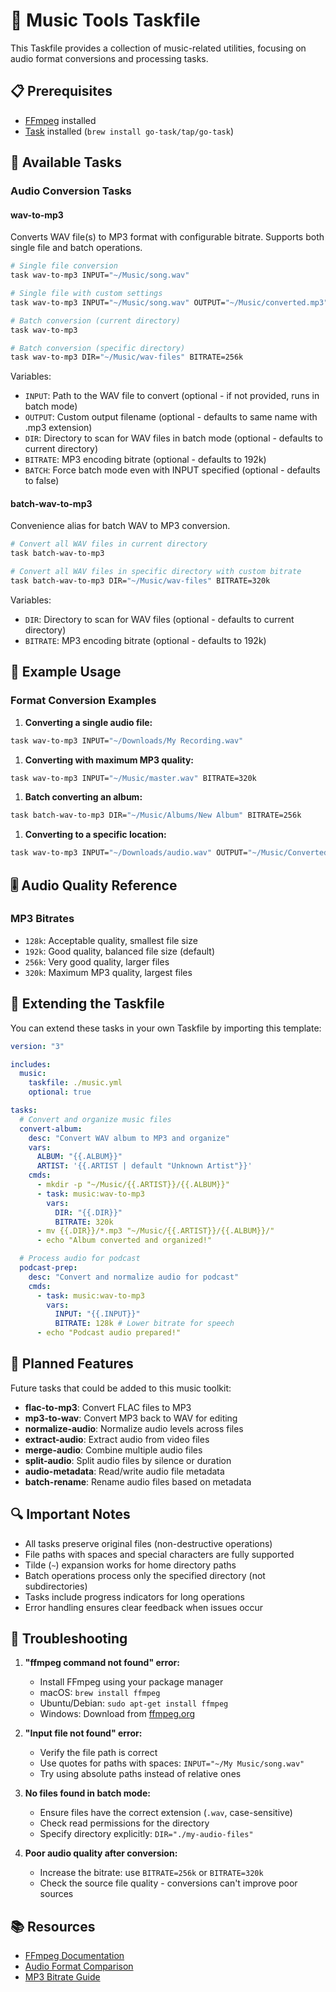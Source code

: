 # 🎵 Music Tools Taskfile

This Taskfile provides a collection of music-related utilities, focusing on
audio format conversions and processing tasks.

## 📋 Prerequisites

- [FFmpeg](https://ffmpeg.org) installed
- [Task](https://taskfile.dev) installed (`brew install go-task/tap/go-task`)

## 🎯 Available Tasks

### Audio Conversion Tasks

#### wav-to-mp3

Converts WAV file(s) to MP3 format with configurable bitrate. Supports both
single file and batch operations.

```bash
# Single file conversion
task wav-to-mp3 INPUT="~/Music/song.wav"

# Single file with custom settings
task wav-to-mp3 INPUT="~/Music/song.wav" OUTPUT="~/Music/converted.mp3" BITRATE=320k

# Batch conversion (current directory)
task wav-to-mp3

# Batch conversion (specific directory)
task wav-to-mp3 DIR="~/Music/wav-files" BITRATE=256k
```

Variables:

- `INPUT`: Path to the WAV file to convert (optional - if not provided, runs in
  batch mode)
- `OUTPUT`: Custom output filename (optional - defaults to same name with .mp3
  extension)
- `DIR`: Directory to scan for WAV files in batch mode (optional - defaults to
  current directory)
- `BITRATE`: MP3 encoding bitrate (optional - defaults to 192k)
- `BATCH`: Force batch mode even with INPUT specified (optional - defaults to false)

#### batch-wav-to-mp3

Convenience alias for batch WAV to MP3 conversion.

```bash
# Convert all WAV files in current directory
task batch-wav-to-mp3

# Convert all WAV files in specific directory with custom bitrate
task batch-wav-to-mp3 DIR="~/Music/wav-files" BITRATE=320k
```

Variables:

- `DIR`: Directory to scan for WAV files (optional - defaults to current directory)
- `BITRATE`: MP3 encoding bitrate (optional - defaults to 192k)

## 📝 Example Usage

### Format Conversion Examples

1. **Converting a single audio file:**

```bash
task wav-to-mp3 INPUT="~/Downloads/My Recording.wav"
```

1. **Converting with maximum MP3 quality:**

```bash
task wav-to-mp3 INPUT="~/Music/master.wav" BITRATE=320k
```

1. **Batch converting an album:**

```bash
task batch-wav-to-mp3 DIR="~/Music/Albums/New Album" BITRATE=256k
```

1. **Converting to a specific location:**

```bash
task wav-to-mp3 INPUT="~/Downloads/audio.wav" OUTPUT="~/Music/Converted/audio.mp3"
```

## 🎚️ Audio Quality Reference

### MP3 Bitrates

- `128k`: Acceptable quality, smallest file size
- `192k`: Good quality, balanced file size (default)
- `256k`: Very good quality, larger files
- `320k`: Maximum MP3 quality, largest files

## 🔧 Extending the Taskfile

You can extend these tasks in your own Taskfile by importing this template:

```yaml
version: "3"

includes:
  music:
    taskfile: ./music.yml
    optional: true

tasks:
  # Convert and organize music files
  convert-album:
    desc: "Convert WAV album to MP3 and organize"
    vars:
      ALBUM: "{{.ALBUM}}"
      ARTIST: '{{.ARTIST | default "Unknown Artist"}}'
    cmds:
      - mkdir -p "~/Music/{{.ARTIST}}/{{.ALBUM}}"
      - task: music:wav-to-mp3
        vars:
          DIR: "{{.DIR}}"
          BITRATE: 320k
      - mv {{.DIR}}/*.mp3 "~/Music/{{.ARTIST}}/{{.ALBUM}}/"
      - echo "Album converted and organized!"

  # Process audio for podcast
  podcast-prep:
    desc: "Convert and normalize audio for podcast"
    cmds:
      - task: music:wav-to-mp3
        vars:
          INPUT: "{{.INPUT}}"
          BITRATE: 128k # Lower bitrate for speech
      - echo "Podcast audio prepared!"
```

## 🚀 Planned Features

Future tasks that could be added to this music toolkit:

- **flac-to-mp3**: Convert FLAC files to MP3
- **mp3-to-wav**: Convert MP3 back to WAV for editing
- **normalize-audio**: Normalize audio levels across files
- **extract-audio**: Extract audio from video files
- **merge-audio**: Combine multiple audio files
- **split-audio**: Split audio files by silence or duration
- **audio-metadata**: Read/write audio file metadata
- **batch-rename**: Rename audio files based on metadata

## 🔍 Important Notes

- All tasks preserve original files (non-destructive operations)
- File paths with spaces and special characters are fully supported
- Tilde (`~`) expansion works for home directory paths
- Batch operations process only the specified directory (not subdirectories)
- Tasks include progress indicators for long operations
- Error handling ensures clear feedback when issues occur

## 🚨 Troubleshooting

1. **"ffmpeg command not found" error:**

   - Install FFmpeg using your package manager
   - macOS: `brew install ffmpeg`
   - Ubuntu/Debian: `sudo apt-get install ffmpeg`
   - Windows: Download from [ffmpeg.org](https://ffmpeg.org/download.html)

1. **"Input file not found" error:**

   - Verify the file path is correct
   - Use quotes for paths with spaces: `INPUT="~/My Music/song.wav"`
   - Try using absolute paths instead of relative ones

1. **No files found in batch mode:**

   - Ensure files have the correct extension (`.wav`, case-sensitive)
   - Check read permissions for the directory
   - Specify directory explicitly: `DIR="./my-audio-files"`

1. **Poor audio quality after conversion:**
   - Increase the bitrate: use `BITRATE=256k` or `BITRATE=320k`
   - Check the source file quality - conversions can't improve poor sources

## 📚 Resources

- [FFmpeg Documentation](https://ffmpeg.org/documentation.html)
- [Audio Format Comparison](https://en.wikipedia.org/wiki/Comparison_of_audio_coding_formats)
- [MP3 Bitrate Guide](https://www.adobe.com/creativecloud/video/discover/audio-bitrate.html)
